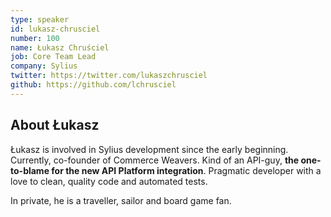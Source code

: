 ```yaml
---
type: speaker
id: lukasz-chrusciel
number: 100
name: Łukasz Chruściel
job: Core Team Lead
company: Sylius
twitter: https://twitter.com/lukaszchrusciel
github: https://github.com/lchrusciel
---
```


## About Łukasz

Łukasz is involved in Sylius development since the early beginning. Currently, co-founder of Commerce Weavers. Kind of an API-guy, **the one-to-blame for the new API Platform integration**. Pragmatic developer with a love to clean, quality code and automated tests.

In private, he is a traveller, sailor and board game fan.